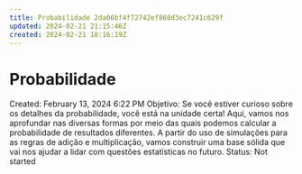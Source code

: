 ```yaml
---
title: Probabilidade 2da06bf4f72742ef860d3ec7241c629f
updated: 2024-02-21 21:15:46Z
created: 2024-02-21 18:16:19Z
---
```


# Probabilidade

Created: February 13, 2024 6:22 PM
Objetivo: Se você estiver curioso sobre os detalhes da probabilidade, você está na unidade certa! Aqui, vamos nos aprofundar nas diversas formas por meio das quais podemos calcular a probabilidade de resultados diferentes. A partir do uso de simulações para as regras de adição e multiplicação, vamos construir uma base sólida que vai nos ajudar a lidar com questões estatísticas no futuro.
Status: Not started